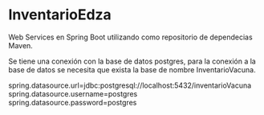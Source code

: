 # InventarioEdza
Web Services en Spring Boot utilizando como repositorio de dependecias Maven.

Se tiene una conexión con la base de datos postgres, para la conexión a la base de datos se necesita que exista la base de nombre InventarioVacuna.

spring.datasource.url=jdbc:postgresql://localhost:5432/inventarioVacuna
spring.datasource.username=postgres
spring.datasource.password=postgres

